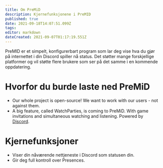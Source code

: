 ```yaml
---
title: Om PreMiD
description: Kjernefunksjonene i PreMID
published: true
date: 2021-09-18T14:07:51.099Z
tags:
editor: markdown
dateCreated: 2021-09-07T01:17:19.551Z
---
```


PreMID er et simpelt, konfigurerbart program som lar deg vise hva du gjør på internettet i din Discord spiller nå status. Det støtter mange forskjellige platformer og vil støtte flere brukere som ser på det samme i en kommende oppdatering.

# Hvorfor du burde laste ned PreMiD
- Our whole project is open-source! We want to work with our users - not against them.
- A big feature, called WatchParties, is coming to PreMiD. With game invitations and simultaneous watching and listening. Powered by [Discord](https://discordapp.com/).

# Kjernefunksjoner
- Viser din nåværende nettjeneste i Discord som statusen din.
- Gir deg full kontroll over Presences.